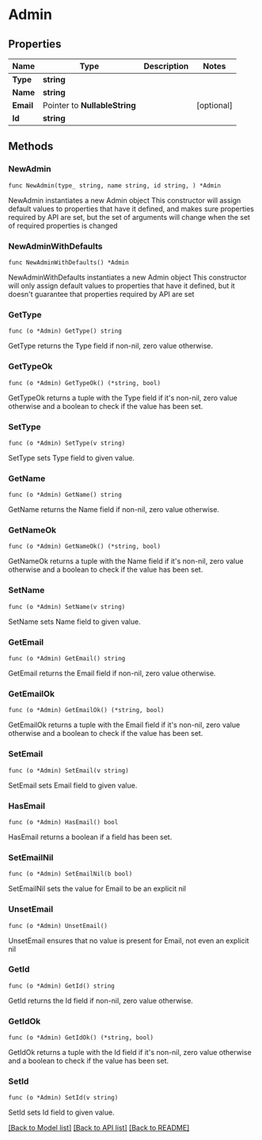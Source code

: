 # Admin

## Properties

Name | Type | Description | Notes
------------ | ------------- | ------------- | -------------
**Type** | **string** |  | 
**Name** | **string** |  | 
**Email** | Pointer to **NullableString** |  | [optional] 
**Id** | **string** |  | 

## Methods

### NewAdmin

`func NewAdmin(type_ string, name string, id string, ) *Admin`

NewAdmin instantiates a new Admin object
This constructor will assign default values to properties that have it defined,
and makes sure properties required by API are set, but the set of arguments
will change when the set of required properties is changed

### NewAdminWithDefaults

`func NewAdminWithDefaults() *Admin`

NewAdminWithDefaults instantiates a new Admin object
This constructor will only assign default values to properties that have it defined,
but it doesn't guarantee that properties required by API are set

### GetType

`func (o *Admin) GetType() string`

GetType returns the Type field if non-nil, zero value otherwise.

### GetTypeOk

`func (o *Admin) GetTypeOk() (*string, bool)`

GetTypeOk returns a tuple with the Type field if it's non-nil, zero value otherwise
and a boolean to check if the value has been set.

### SetType

`func (o *Admin) SetType(v string)`

SetType sets Type field to given value.


### GetName

`func (o *Admin) GetName() string`

GetName returns the Name field if non-nil, zero value otherwise.

### GetNameOk

`func (o *Admin) GetNameOk() (*string, bool)`

GetNameOk returns a tuple with the Name field if it's non-nil, zero value otherwise
and a boolean to check if the value has been set.

### SetName

`func (o *Admin) SetName(v string)`

SetName sets Name field to given value.


### GetEmail

`func (o *Admin) GetEmail() string`

GetEmail returns the Email field if non-nil, zero value otherwise.

### GetEmailOk

`func (o *Admin) GetEmailOk() (*string, bool)`

GetEmailOk returns a tuple with the Email field if it's non-nil, zero value otherwise
and a boolean to check if the value has been set.

### SetEmail

`func (o *Admin) SetEmail(v string)`

SetEmail sets Email field to given value.

### HasEmail

`func (o *Admin) HasEmail() bool`

HasEmail returns a boolean if a field has been set.

### SetEmailNil

`func (o *Admin) SetEmailNil(b bool)`

 SetEmailNil sets the value for Email to be an explicit nil

### UnsetEmail
`func (o *Admin) UnsetEmail()`

UnsetEmail ensures that no value is present for Email, not even an explicit nil
### GetId

`func (o *Admin) GetId() string`

GetId returns the Id field if non-nil, zero value otherwise.

### GetIdOk

`func (o *Admin) GetIdOk() (*string, bool)`

GetIdOk returns a tuple with the Id field if it's non-nil, zero value otherwise
and a boolean to check if the value has been set.

### SetId

`func (o *Admin) SetId(v string)`

SetId sets Id field to given value.



[[Back to Model list]](../README.md#documentation-for-models) [[Back to API list]](../README.md#documentation-for-api-endpoints) [[Back to README]](../README.md)


